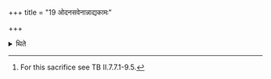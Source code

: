 +++
title = "19 ओदनसवेनान्नाद्यकामः"

+++

<details><summary>थिते</summary>

19. (A sacrificer) desirous of food should perform the Odanasava.[^1]  

[^1]: For this sacrifice see TB II.7.7.1-9.5.  
</details>
